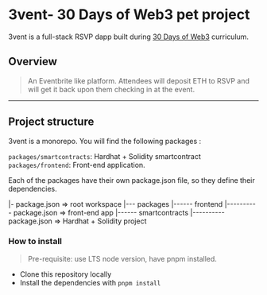 # 3vent- 30 Days of Web3 pet project

3vent is a full-stack RSVP dapp built during [30 Days of Web3](https://www.30daysofweb3.xyz/) curriculum.

## Overview
> An Eventbrite like platform. Attendees will deposit ETH to RSVP and will get it back upon them checking in at the event.

---
## Project structure

3vent is a monorepo. You will find the following packages :

`packages/smartcontracts`: Hardhat + Solidity smartcontract
`packages/frontend`: Front-end application. 

Each of the packages have their own package.json file, so they define their dependencies.

|- package.json => root workspace
|--- packages
|------ frontend
|---------- package.json  => front-end app
|------ smartcontracts
|---------- package.json => Hardhat + Solidity project

### How to install
> Pre-requisite: use LTS node version, have pnpm installed.

- Clone this repository locally
- Install the dependencies with `pnpm install`
